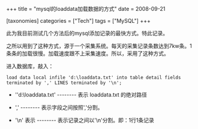 +++
title = "mysql的loaddata加载数据的方式"
date = 2008-09-21

[taxonomies]
categories = ["Tech"]
tags = ["MySQL"]
+++

此为我目前测试几个方法后的mysql添加记录的最快方式。特此记录。

之所以用到了这种方式，源于一个采集系统。每天的采集记录条数达到7kw条。1条条的加载很慢。加载速度跟不上采集速度。所以，采用了这种方式。

进入数据库，敲入：

    load data local infile 'd:\loaddata.txt' into table detail fields terminated by ',' LINES terminated by '\n';


- ''d:\loaddata.txt'  -------- 表示 loaddata.txt 的绝对路径

- ','                         -------- 表示字段之间按照','分割。

- '\n' 表示                -------- 表示记录之间以'\n'分割。即：1行1条记录

